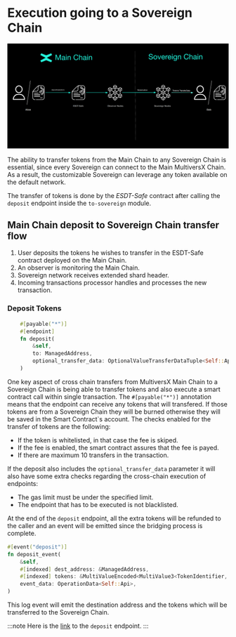 # Execution going to a Sovereign Chain
![To Sovereign](../../static/sovereign/to-sovereign.png)

The ability to transfer tokens from the Main Chain to any Sovereign Chain is essential, since every Sovereign can connect to the Main MultiversX Chain. As a result, the customizable Sovereign can leverage any token available on the default network.

The transfer of tokens is done by the *ESDT-Safe* contract after calling the `deposit` endpoint inside the `to-sovereign` module. 

## Main Chain deposit to Sovereign Chain transfer flow
1. User deposits the tokens he wishes to transfer in the ESDT-Safe contract deployed on the Main Chain.
2. An observer is monitoring the Main Chain.
3. Sovereign network receives extended shard header.
4. Incoming transactions processor handles and processes the new transaction.

### Deposit Tokens
```rust
    #[payable("*")]
    #[endpoint]
    fn deposit(
        &self,
        to: ManagedAddress,
        optional_transfer_data: OptionalValueTransferDataTuple<Self::Api>,
    )
```

One key aspect of cross chain transfers from MultiversX Main Chain to a Sovereign Chain is being able to transfer tokens and also execute a smart contract call within single transaction. The `#[payable("*")]` annotation means that the endpoint can receive any tokens that will transfered. If those tokens are from a Sovereign Chain they will be burned otherwise they will be saved in the Smart Contract`s account. The checks enabled for the transfer of tokens are the following:

- If the token is whitelisted, in that case the fee is skiped.
- If the fee is enabled, the smart contract assures that the fee is payed.
- If there are maximum 10 transfers in the transaction.

If the deposit also includes the `optional_transfer_data` parameter it will also have some extra checks regarding the cross-chain execution of endpoints:

- The gas limit must be under the specified limit.
- The endpoint that has to be executed is not blacklisted.


At the end of the `deposit` endpoint, all the extra tokens will be refunded to the caller and an event will be emitted since the bridging process is complete.


```rust
#[event("deposit")]
fn deposit_event(
    &self,
    #[indexed] dest_address: &ManagedAddress,
    #[indexed] tokens: &MultiValueEncoded<MultiValue3<TokenIdentifier, u64, EsdtTokenData>>,
    event_data: OperationData<Self::Api>,
)
```

This log event will emit the destination address and the tokens which will be transferred to the Sovereign Chain.

:::note
Here is the [link](https://github.com/multiversx/mx-sovereign-sc/blob/main/esdt-safe/src/to_sovereign/create_tx.rs) to the `deposit` endpoint.
:::
